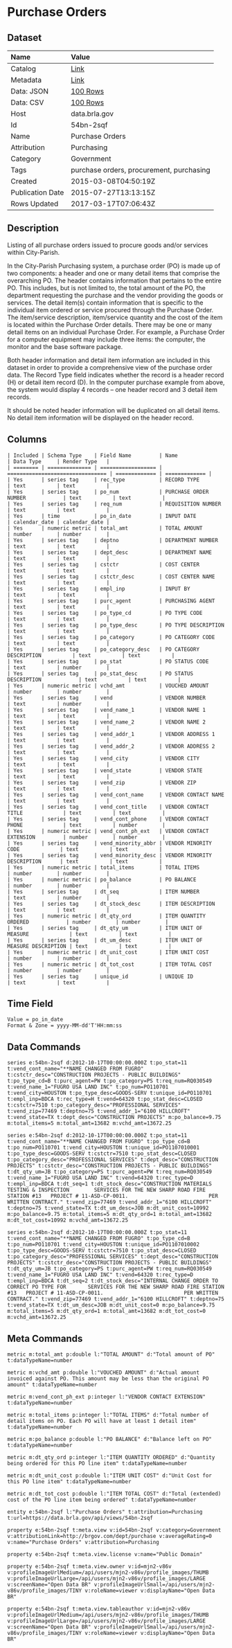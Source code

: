 # Purchase Orders

## Dataset

| Name | Value |
| :--- | :---- |
| Catalog | [Link](https://catalog.data.gov/dataset/purchase-orders) |
| Metadata | [Link](https://data.brla.gov/api/views/54bn-2sqf) |
| Data: JSON | [100 Rows](https://data.brla.gov/api/views/54bn-2sqf/rows.json?max_rows=100) |
| Data: CSV | [100 Rows](https://data.brla.gov/api/views/54bn-2sqf/rows.csv?max_rows=100) |
| Host | data.brla.gov |
| Id | 54bn-2sqf |
| Name | Purchase Orders |
| Attribution | Purchasing |
| Category | Government |
| Tags | purchase orders, procurement, purchasing |
| Created | 2015-03-08T04:50:19Z |
| Publication Date | 2015-07-27T13:13:15Z |
| Rows Updated | 2017-03-17T07:06:43Z |

## Description

Listing of all purchase orders issued to procure goods and/or services within City-Parish.

In the City-Parish Purchasing system, a purchase order (PO) is made up of two components: a header and one or many detail items that comprise the overarching PO. The header contains information that pertains to the entire PO. This includes, but is not limited to,  the total amount of the PO, the department requesting the purchase and the vendor providing the goods or services. The detail item(s) contain information that is specific to the individual item ordered or service procured through the Purchase Order. The item/service description, item/service quantity and the cost of the item is located within the Purchase Order details. There may be one or many detail items on an individual Purchase Order. For example, a Purchase Order for a computer equipment may include three items: the computer, the monitor and the base software package.

Both header information and detail item information are included in this dataset in order to provide a comprehensive view of the purchase order data. The Record Type field indicates whether the record is a header record (H) or detail item record (D). In the computer purchase example from above, the system would display 4 records – one header record and 3 detail item records.  

It should be noted header information will be duplicated on all detail items. No detail item information will be displayed on the header record.

## Columns

```ls
| Included | Schema Type    | Field Name         | Name                             | Data Type     | Render Type   |
| ======== | ============== | ================== | ================================ | ============= | ============= |
| Yes      | series tag     | rec_type           | RECORD TYPE                      | text          | text          |
| Yes      | series tag     | po_num             | PURCHASE ORDER NUMBER            | text          | text          |
| Yes      | series tag     | req_num            | REQUISITION NUMBER               | text          | text          |
| Yes      | time           | po_in_date         | INPUT DATE                       | calendar_date | calendar_date |
| Yes      | numeric metric | total_amt          | TOTAL AMOUNT                     | number        | number        |
| Yes      | series tag     | deptno             | DEPARTMENT NUMBER                | text          | text          |
| Yes      | series tag     | dept_desc          | DEPARTMENT NAME                  | text          | text          |
| Yes      | series tag     | cstctr             | COST CENTER                      | text          | text          |
| Yes      | series tag     | cstctr_desc        | COST CENTER NAME                 | text          | text          |
| Yes      | series tag     | empl_inp           | INPUT BY                         | text          | text          |
| Yes      | series tag     | purc_agent         | PURCHASING AGENT                 | text          | text          |
| Yes      | series tag     | po_type_cd         | PO TYPE CODE                     | text          | text          |
| Yes      | series tag     | po_type_desc       | PO TYPE DESCRIPTION              | text          | text          |
| Yes      | series tag     | po_category        | PO CATEGORY CODE                 | text          | text          |
| Yes      | series tag     | po_category_desc   | PO CATEGORY DESCRIPTION          | text          | text          |
| Yes      | series tag     | po_stat            | PO STATUS CODE                   | text          | number        |
| Yes      | series tag     | po_stat_desc       | PO STATUS DESCRIPTION            | text          | text          |
| Yes      | numeric metric | vchd_amt           | VOUCHED AMOUNT                   | number        | number        |
| Yes      | series tag     | vend               | VENDOR NUMBER                    | text          | number        |
| Yes      | series tag     | vend_name_1        | VENDOR NAME 1                    | text          | text          |
| Yes      | series tag     | vend_name_2        | VENDOR NAME 2                    | text          | text          |
| Yes      | series tag     | vend_addr_1        | VENDOR ADDRESS 1                 | text          | text          |
| Yes      | series tag     | vend_addr_2        | VENDOR ADDRESS 2                 | text          | text          |
| Yes      | series tag     | vend_city          | VENDOR CITY                      | text          | text          |
| Yes      | series tag     | vend_state         | VENDOR STATE                     | text          | text          |
| Yes      | series tag     | vend_zip           | VENDOR ZIP                       | text          | text          |
| Yes      | series tag     | vend_cont_name     | VENDOR CONTACT NAME              | text          | text          |
| Yes      | series tag     | vend_cont_title    | VENDOR CONTACT TITLE             | text          | text          |
| Yes      | series tag     | vend_cont_phone    | VENDOR CONTACT PHONE             | text          | number        |
| Yes      | numeric metric | vend_cont_ph_ext   | VENDOR CONTACT EXTENSION         | number        | number        |
| Yes      | series tag     | vend_minority_abbr | VENDOR MINORITY CODE             | text          | text          |
| Yes      | series tag     | vend_minority_desc | VENDOR MINORITY DESCRIPTION      | text          | text          |
| Yes      | numeric metric | total_items        | TOTAL ITEMS                      | number        | number        |
| Yes      | numeric metric | po_balance         | PO BALANCE                       | number        | number        |
| Yes      | series tag     | dt_seq             | ITEM NUMBER                      | text          | number        |
| Yes      | series tag     | dt_stock_desc      | ITEM DESCRIPTION                 | text          | text          |
| Yes      | numeric metric | dt_qty_ord         | ITEM QUANTITY ORDERED            | number        | number        |
| Yes      | series tag     | dt_qty_um          | ITEM UNIT OF MEASURE             | text          | text          |
| Yes      | series tag     | dt_um_desc         | ITEM UNIT OF MEASURE DESCRIPTION | text          | text          |
| Yes      | numeric metric | dt_unit_cost       | ITEM UNIT COST                   | number        | number        |
| Yes      | numeric metric | dt_tot_cost        | ITEM TOTAL COST                  | number        | number        |
| Yes      | series tag     | unique_id          | UNIQUE ID                        | text          | text          |
```

## Time Field

```ls
Value = po_in_date
Format & Zone = yyyy-MM-dd'T'HH:mm:ss
```

## Data Commands

```ls
series e:54bn-2sqf d:2012-10-17T00:00:00.000Z t:po_stat=11 t:vend_cont_name="**NAME CHANGED FROM FUGRO" t:cstctr_desc="CONSTRUCTION PROJECTS - PUBLIC BUILDINGS" t:po_type_cd=B t:purc_agent=PW t:po_category=PS t:req_num=RQ030549 t:vend_name_1="FUGRO USA LAND INC" t:po_num=PO110701 t:vend_city=HOUSTON t:po_type_desc=GOODS-SERV t:unique_id=PO110701 t:empl_inp=BDCA t:rec_type=H t:vend=64320 t:po_stat_desc=CLOSED t:cstctr=7510 t:po_category_desc="PROFESSIONAL SERVICES" t:vend_zip=77469 t:deptno=75 t:vend_addr_1="6100 HILLCROFT" t:vend_state=TX t:dept_desc="CONSTRUCTION PROJECTS" m:po_balance=9.75 m:total_items=5 m:total_amt=13682 m:vchd_amt=13672.25

series e:54bn-2sqf d:2012-10-17T00:00:00.000Z t:po_stat=11 t:vend_cont_name="**NAME CHANGED FROM FUGRO" t:po_type_cd=B t:po_num=PO110701 t:vend_city=HOUSTON t:unique_id=PO1107010001 t:po_type_desc=GOODS-SERV t:cstctr=7510 t:po_stat_desc=CLOSED t:po_category_desc="PROFESSIONAL SERVICES" t:dept_desc="CONSTRUCTION PROJECTS" t:cstctr_desc="CONSTRUCTION PROJECTS - PUBLIC BUILDINGS" t:dt_qty_um=JB t:po_category=PS t:purc_agent=PW t:req_num=RQ030549 t:vend_name_1="FUGRO USA LAND INC" t:vend=64320 t:rec_type=D t:empl_inp=BDCA t:dt_seq=1 t:dt_stock_desc="CONSTRUCTION MATERIALS TESTING & INSPECTION        SERVICES FOR THE NEW SHARP ROAD FIRE STATION #13   PROJECT # 11-ASD-CP-0011.                          PER WRITTEN CONTRACT." t:vend_zip=77469 t:vend_addr_1="6100 HILLCROFT" t:deptno=75 t:vend_state=TX t:dt_um_desc=JOB m:dt_unit_cost=10992 m:po_balance=9.75 m:total_items=5 m:dt_qty_ord=1 m:total_amt=13682 m:dt_tot_cost=10992 m:vchd_amt=13672.25

series e:54bn-2sqf d:2012-10-17T00:00:00.000Z t:po_stat=11 t:vend_cont_name="**NAME CHANGED FROM FUGRO" t:po_type_cd=B t:po_num=PO110701 t:vend_city=HOUSTON t:unique_id=PO1107010002 t:po_type_desc=GOODS-SERV t:cstctr=7510 t:po_stat_desc=CLOSED t:po_category_desc="PROFESSIONAL SERVICES" t:dept_desc="CONSTRUCTION PROJECTS" t:cstctr_desc="CONSTRUCTION PROJECTS - PUBLIC BUILDINGS" t:dt_qty_um=JB t:po_category=PS t:purc_agent=PW t:req_num=RQ030549 t:vend_name_1="FUGRO USA LAND INC" t:vend=64320 t:rec_type=D t:empl_inp=BDCA t:dt_seq=2 t:dt_stock_desc="INTERNAL CHANGE ORDER TO CORRECT PO TYPE FOR       SERVICES FOR THE NEW SHARP ROAD FIRE STATION #13   PROJECT # 11-ASD-CP-0011.                          PER WRITTEN CONTRACT." t:vend_zip=77469 t:vend_addr_1="6100 HILLCROFT" t:deptno=75 t:vend_state=TX t:dt_um_desc=JOB m:dt_unit_cost=0 m:po_balance=9.75 m:total_items=5 m:dt_qty_ord=1 m:total_amt=13682 m:dt_tot_cost=0 m:vchd_amt=13672.25
```

## Meta Commands

```ls
metric m:total_amt p:double l:"TOTAL AMOUNT" d:"Total amount of PO" t:dataTypeName=number

metric m:vchd_amt p:double l:"VOUCHED AMOUNT" d:"Actual amount invoiced against PO. This amount may be less than the original PO amount" t:dataTypeName=number

metric m:vend_cont_ph_ext p:integer l:"VENDOR CONTACT EXTENSION" t:dataTypeName=number

metric m:total_items p:integer l:"TOTAL ITEMS" d:"Total number of detail items on PO. Each PO will have at least 1 detail item" t:dataTypeName=number

metric m:po_balance p:double l:"PO BALANCE" d:"Balance left on PO" t:dataTypeName=number

metric m:dt_qty_ord p:integer l:"ITEM QUANTITY ORDERED" d:"Quantity being ordered for this PO line item" t:dataTypeName=number

metric m:dt_unit_cost p:double l:"ITEM UNIT COST" d:"Unit Cost for this PO line item" t:dataTypeName=number

metric m:dt_tot_cost p:double l:"ITEM TOTAL COST" d:"Total (extended) cost of the PO line item being ordered" t:dataTypeName=number

entity e:54bn-2sqf l:"Purchase Orders" t:attribution=Purchasing t:url=https://data.brla.gov/api/views/54bn-2sqf

property e:54bn-2sqf t:meta.view v:id=54bn-2sqf v:category=Government v:attributionLink=http://brgov.com/dept/purchase v:averageRating=0 v:name="Purchase Orders" v:attribution=Purchasing

property e:54bn-2sqf t:meta.view.license v:name="Public Domain"

property e:54bn-2sqf t:meta.view.owner v:id=mjn2-v86v v:profileImageUrlMedium=/api/users/mjn2-v86v/profile_images/THUMB v:profileImageUrlLarge=/api/users/mjn2-v86v/profile_images/LARGE v:screenName="Open Data BR" v:profileImageUrlSmall=/api/users/mjn2-v86v/profile_images/TINY v:roleName=viewer v:displayName="Open Data BR"

property e:54bn-2sqf t:meta.view.tableauthor v:id=mjn2-v86v v:profileImageUrlMedium=/api/users/mjn2-v86v/profile_images/THUMB v:profileImageUrlLarge=/api/users/mjn2-v86v/profile_images/LARGE v:screenName="Open Data BR" v:profileImageUrlSmall=/api/users/mjn2-v86v/profile_images/TINY v:roleName=viewer v:displayName="Open Data BR"
```